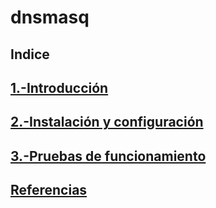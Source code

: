 # dnsmasq
## Indice
## [1.-Introducción](https://github.com/crisog20/dnsmasq/blob/main/1.-Introducci%C3%B3n.md)
## [2.-Instalación y configuración](https://github.com/crisog20/dnsmasq/blob/main/2.-Instalaci%C3%B3n%20y%20configuraci%C3%B3n.md)
## [3.-Pruebas de funcionamiento](https://github.com/crisog20/dnsmasq/blob/main/3.-Pruebas%20de%20funcionamiento.md)
## [Referencias](https://github.com/crisog20/dnsmasq/blob/main/Referencias.md)
